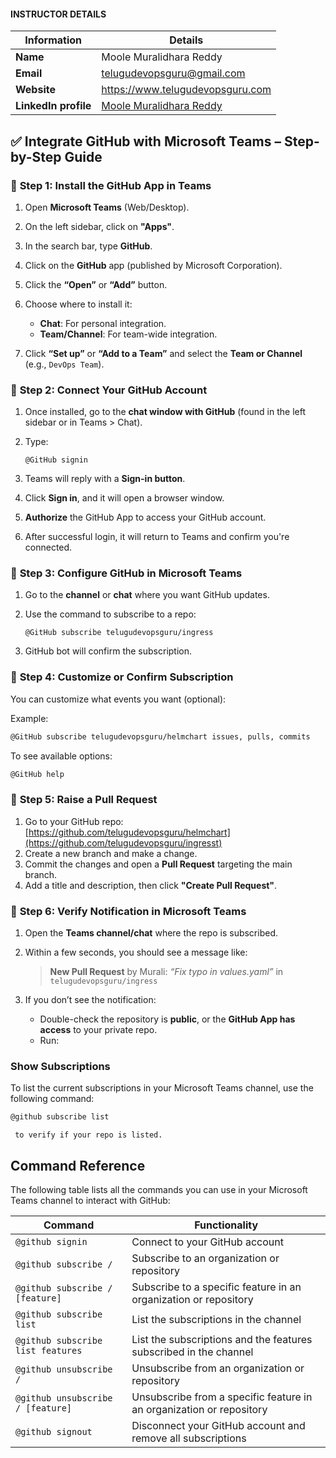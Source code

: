 #### INSTRUCTOR DETAILS

|  Information             | Details                                                                      |
|----------------------    |------------------------------------------------------------------------------|
| **Name**                 | Moole Muralidhara Reddy                                                      |
| **Email**                | telugudevopsguru@gmail.com                                                |
| **Website**              | https://www.telugudevopsguru.com               |
| **LinkedIn profile**     | [Moole Muralidhara Reddy](https://www.linkedin.com/in/moole-muralidhara-reddy) |


## ✅ **Integrate GitHub with Microsoft Teams – Step-by-Step Guide**

### 🔹 **Step 1: Install the GitHub App in Teams**

1. Open **Microsoft Teams** (Web/Desktop).
2. On the left sidebar, click on **"Apps"**.
3. In the search bar, type **GitHub**.
4. Click on the **GitHub** app (published by Microsoft Corporation).
5. Click the **“Open”** or **“Add”** button.
6. Choose where to install it:

   * **Chat**: For personal integration.
   * **Team/Channel**: For team-wide integration.
7. Click **“Set up”** or **“Add to a Team”** and select the **Team or Channel** (e.g., `DevOps Team`).

### 🔹 **Step 2: Connect Your GitHub Account**

1. Once installed, go to the **chat window with GitHub** (found in the left sidebar or in Teams > Chat).
2. Type:

   ```
   @GitHub signin
   ```
3. Teams will reply with a **Sign-in button**.
4. Click **Sign in**, and it will open a browser window.
5. **Authorize** the GitHub App to access your GitHub account.
6. After successful login, it will return to Teams and confirm you're connected.


### 🔹 **Step 3: Configure GitHub in Microsoft Teams**

1. Go to the **channel** or **chat** where you want GitHub updates.
2. Use the command to subscribe to a repo:

   ```
   @GitHub subscribe telugudevopsguru/ingress
   ```
3. GitHub bot will confirm the subscription.


### 🔹 **Step 4: Customize or Confirm Subscription**

You can customize what events you want (optional):

Example:

```bash
@GitHub subscribe telugudevopsguru/helmchart issues, pulls, commits
```

To see available options:

```bash
@GitHub help
```

### 🔹 **Step 5: Raise a Pull Request**

1. Go to your GitHub repo:
   [https://github.com/telugudevopsguru/helmchart](https://github.com/telugudevopsguru/ingresst)
2. Create a new branch and make a change.
3. Commit the changes and open a **Pull Request** targeting the main branch.
4. Add a title and description, then click **"Create Pull Request"**.

### 🔹 **Step 6: Verify Notification in Microsoft Teams**

1. Open the **Teams channel/chat** where the repo is subscribed.

2. Within a few seconds, you should see a message like:

   > **New Pull Request** by Murali: *“Fix typo in values.yaml”* in `telugudevopsguru/ingress`

3. If you don’t see the notification:

   * Double-check the repository is **public**, or the **GitHub App has access** to your private repo.
   * Run:

### Show Subscriptions

To list the current subscriptions in your Microsoft Teams channel, use the following command:

```bash
@github subscribe list
````

     to verify if your repo is listed.


## Command Reference

The following table lists all the commands you can use in your Microsoft Teams channel to interact with GitHub:

| Command                              | Functionality                                                              |
|--------------------------------------|-----------------------------------------------------------------------------|
| `@github signin`                     | Connect to your GitHub account                                             |
| `@github subscribe /`                | Subscribe to an organization or repository                                |
| `@github subscribe / [feature]`      | Subscribe to a specific feature in an organization or repository          |
| `@github subscribe list`             | List the subscriptions in the channel                                     |
| `@github subscribe list features`    | List the subscriptions and the features subscribed in the channel         |
| `@github unsubscribe /`              | Unsubscribe from an organization or repository                            |
| `@github unsubscribe / [feature]`    | Unsubscribe from a specific feature in an organization or repository      |
| `@github signout`                    | Disconnect your GitHub account and remove all subscriptions               |
```
